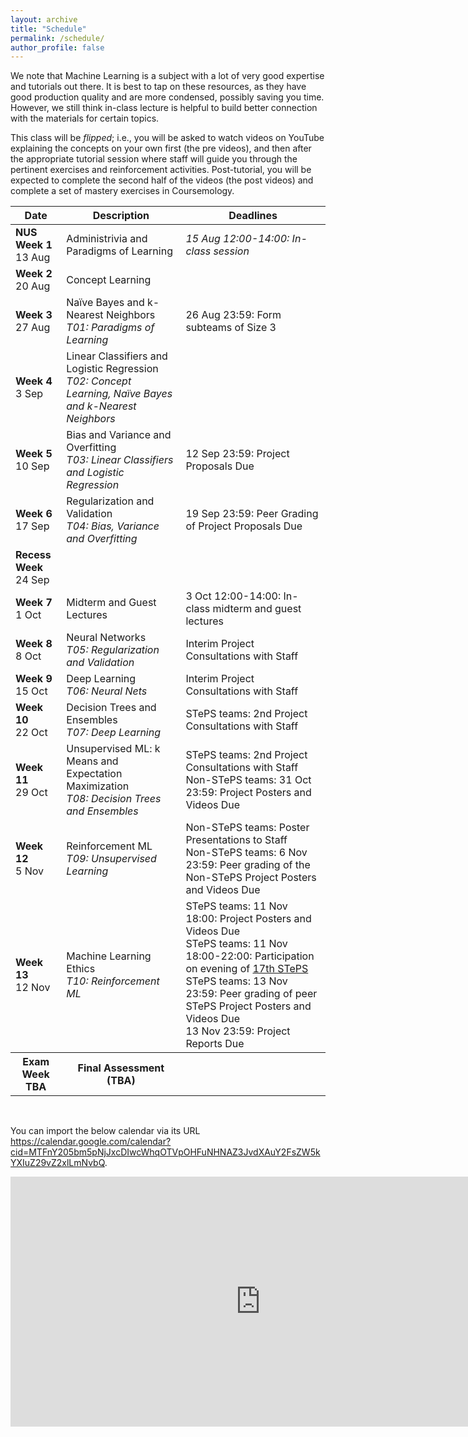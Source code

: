 ```yaml
---
layout: archive
title: "Schedule"
permalink: /schedule/
author_profile: false
---
```


We note that Machine Learning is a subject with a lot of very good expertise and tutorials out there. It is best to tap on these resources, as they have good production quality and are more condensed, possibly saving you time. However, we still think in-class lecture is helpful to build better connection with the materials for certain topics.

This class will be _flipped_; i.e., you will be asked to watch videos on YouTube explaining the concepts on your own first (the pre videos), and then after the appropriate tutorial session where staff will guide you through the pertinent exercises and reinforcement activities. Post-tutorial, you will be expected to complete the second half of the videos (the post videos) and complete a set of mastery exercises in Coursemology.

<!--- For those who find the pace of the videos too fast or needing a bit more time to digest the materials, we will offer an in-class help session during the lecture slot (i.e., Thursdays 12:00-14:00) on the remaining weeks (Weeks 2-6 and 8-12). This is completely optional (not counting against your workload), and we will not be introducing any material for the help sessions. It is just voluntary help from all of us on the staff. -->


<table class="table table-striped">
<thead class="thead-inverse"><tr><th>Date</th><th>Description</th><th>Deadlines</th></tr></thead>
<tbody>
<tr>
  <td><b>NUS Week 1</b><br />13 Aug
  </td>
  <td>Administrivia and Paradigms of Learning</td>
  <td><i>15 Aug 12:00-14:00: In-class session</i>
  </td>
</tr>
<tr>
  <td><b>Week 2</b><br />20 Aug
  </td>
  <td>Concept Learning
  </td>
  <td>
  </td>
</tr>
<tr>
  <td><b>Week 3</b><br />27 Aug
  </td>
  <td>Naïve Bayes and k-Nearest Neighbors
  <em><br />T01: Paradigms of Learning</em>
  </td>
  <td>26 Aug 23:59: Form subteams of Size 3
  </td>
</tr>
<tr>
  <td><b>Week 4</b><br />3 Sep
  </td>
  <td>Linear Classifiers and Logistic Regression
  <br /><em>T02: Concept Learning, Naïve Bayes and k-Nearest Neighbors</em>
  </td>
  <td>
  </td>
</tr>
<tr>
  <td><b>Week 5</b><br />10 Sep
  </td>
  <td>Bias and Variance and Overfitting
  <br />
  <em>T03: Linear Classifiers and Logistic Regression</em>
  </td>
  <td>12 Sep 23:59: Project Proposals Due
  <br />
  </td>
</tr>
<tr>
  <td><b>Week 6</b><br />17 Sep
  </td>
  <td>Regularization and Validation
  <br /><em>T04: Bias, Variance and Overfitting</em>
  </td>
  <td>19 Sep 23:59: Peer Grading of Project Proposals Due
  </td>
</tr>
<tr>
  <td><b>Recess Week</b><br />24 Sep
  </td>
  <td>
  </td>
  <td>
  </td>
</tr>
<tr>
  <td><b>Week 7</b><br />1 Oct
  </td>
  <td>Midterm and Guest Lectures
  </td>
  <td>3 Oct 12:00-14:00: In-class midterm and guest lectures
  </td>
</tr>
<tr>
  <td><b>Week 8</b><br />8 Oct
  </td>
  <td>Neural Networks
  <br /><em>T05: Regularization and Validation</em>
  </td>
  <td>Interim Project Consultations with Staff
  </td>
</tr>
<tr>
  <td><b>Week 9</b><br />15 Oct
  </td>
  <td>Deep Learning
  <br /><em>T06: Neural Nets</em>
  </td>
  <td>Interim Project Consultations with Staff
  </td>
</tr>
<tr>
  <td><b>Week 10</b><br />22 Oct
  </td>
  <td>Decision Trees and Ensembles
  <br /><em>T07: Deep Learning</em>
  </td>
  <td>STePS teams: 2nd Project Consultations with Staff
  </td>
</tr>
<tr>
  <td><b>Week 11</b><br />29 Oct
  </td>
  <td>Unsupervised ML: k Means and Expectation Maximization
  <br /><em>T08: Decision Trees and Ensembles</em>
  </td>
  <td>STePS teams: 2nd Project Consultations with Staff
  <br />Non-STePS teams: 31 Oct 23:59: Project Posters and Videos Due
  </td>
</tr>
<tr>
  <td><b>Week 12</b><br />5 Nov
  </td>
  <td>Reinforcement ML
  <br /><em>T09: Unsupervised Learning</em>
  </td>
  <td>Non-STePS teams: Poster Presentations to Staff
  <br />Non-STePS teams: 6 Nov 23:59: Peer grading of the Non-STePS Project Posters and Videos Due
  </td>
</tr>
<tr>
  <td><b>Week 13</b><br />12 Nov
  </td>
  <td>Machine Learning Ethics
  <br /><em>T10: Reinforcement ML</em>
  </td>
  <td>STePS teams: 11 Nov 18:00: Project Posters and Videos Due
    <br />STePS teams: 11 Nov 18:00-22:00: Participation on evening of <a href="http://isteps.comp.nus.edu.sg/event/17th-steps/module/CS3244">17th STePS</a>
    <br />STePS teams: 13 Nov 23:59: Peer grading of peer STePS Project Posters and Videos Due
    <br />13 Nov 23:59: Project Reports Due
  </td>
</tr>
<tr>
  <th><b>Exam Week</b><br />TBA
  </th>
  <th>Final Assessment (TBA)
  </th>
  <th>
  </th>
</tr>
</tbody></table>

<p><br /></p>

<p>You can import the below calendar via its URL <a href="https://calendar.google.com/calendar?cid=MTFnY205bm5pNjJxcDIwcWhqOTVpOHFuNHNAZ3JvdXAuY2FsZW5kYXIuZ29vZ2xlLmNvbQ">https://calendar.google.com/calendar?cid=MTFnY205bm5pNjJxcDIwcWhqOTVpOHFuNHNAZ3JvdXAuY2FsZW5kYXIuZ29vZ2xlLmNvbQ</a>.</p>

<center><iframe align="middle" src="https://calendar.google.com/calendar/embed?height=400&amp;wkst=1&amp;bgcolor=%23ffffff&amp;ctz=Asia%2FSingapore&amp;src=MTFnY205bm5pNjJxcDIwcWhqOTVpOHFuNHNAZ3JvdXAuY2FsZW5kYXIuZ29vZ2xlLmNvbQ&amp;color=%230B8043&amp;showCalendars=0&amp;showTz=0&amp;mode=AGENDA" style="border-width:0" width="800" height="400" frameborder="0" scrolling="no"></iframe></center>
